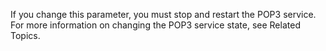 <Token xmlns:xlink="http://www.w3.org/1999/xlink">If you change this parameter, you must stop and restart the POP3 service. For more information on changing the POP3 service state, see Related Topics.</Token>